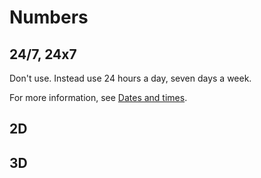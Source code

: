 # Numbers

## 24/7, 24x7

Don't use. Instead use 24 hours a day, seven days a week.

For more information, see [Dates and times]().

## 2D

## 3D
